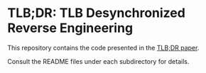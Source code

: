 # TLB;DR: TLB Desynchronized Reverse Engineering

This repository contains the code presented in the [TLB;DR paper](https://download.vusec.net/papers/tlbdr_sec22.pdf).

Consult the README files under each subdirectory for details.
